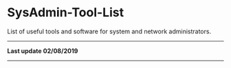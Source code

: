 # SysAdmin-Tool-List
List of useful tools and software for system and network administrators. 

----

**Last update 02/08/2019**

----


